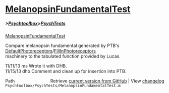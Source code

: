 # [MelanopsinFundamentalTest](MelanopsinFundamentalTest)
##### >[Psychtoolbox](Psychtoolbox)>[PsychTests](PsychTests)

[MelanopsinFundamentalTest](MelanopsinFundamentalTest)  
  
Compare melanopsin fundamental generated by PTB's [DefaultPhotoreceptors](DefaultPhotoreceptors)/[FillInPhotoreceptors](FillInPhotoreceptors)  
machinery to the tabulated function provided by Lucas.  
  
11/11/13  ms   Wrote it with DHB.  
11/15/13  dhb  Comment and clean up for insertion into PTB.  




<div class="code_header" style="text-align:right;">
  <span style="float:left;">Path&nbsp;&nbsp;</span> <span class="counter">Retrieve <a href=
  "https://raw.github.com/Psychtoolbox-3/Psychtoolbox-3/beta/Psychtoolbox/PsychTests/MelanopsinFundamentalTest.m">current version from GitHub</a> | View <a href=
  "https://github.com/Psychtoolbox-3/Psychtoolbox-3/commits/beta/Psychtoolbox/PsychTests/MelanopsinFundamentalTest.m">changelog</a></span>
</div>
<div class="code">
  <code>Psychtoolbox/PsychTests/MelanopsinFundamentalTest.m</code>
</div>

